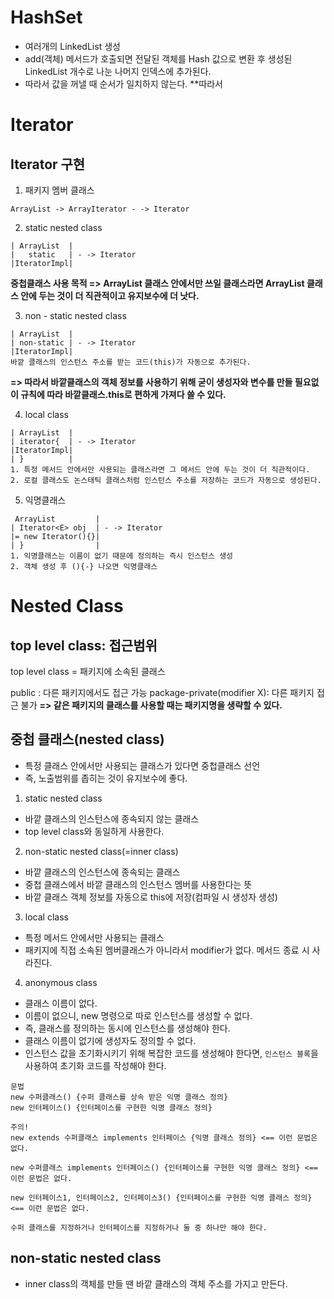 # HashSet 
- 여러개의 LinkedList 생성
- add(객체) 메서드가 호출되면 전달된 객체를 Hash 값으로 변환 후 생성된 LinkedList 개수로 나눈 나머지 인덱스에 추가된다.
- 따라서 값을 꺼낼 때 순서가 일치하지 않는다.
**따라서

# Iterator

## Iterator 구현
1. 패키지 멤버 클래스
```
ArrayList -> ArrayIterator - -> Iterator
```

2. static nested class
```
| ArrayList  |
|   static   | - -> Iterator
|IteratorImpl|
```

**중첩클래스 사용 목적 => ArrayList 클래스 안에서만 쓰일 클래스라면 ArrayList 클래스 안에 두는 것이 더 직관적이고 유지보수에 더 낫다.**

3. non - static nested class
```
| ArrayList  |
| non-static | - -> Iterator
|IteratorImpl|
바깥 클래스의 인스턴스 주소를 받는 코드(this)가 자동으로 추가된다. 
```
**=> 따라서 바깥클래스의 객체 정보를 사용하기 위해 굳이 생성자와 변수를 만들 필요없이 규칙에 따라 바깥클래스.this로 편하게 가져다 쓸 수 있다.**

4. local class
```
| ArrayList  |
| iterator{  | - -> Iterator
|IteratorImpl|
| }          |
1. 특정 메서드 안에서만 사용되는 클래스라면 그 메서드 안에 두는 것이 더 직관적이다. 
2. 로컬 클래스도 논스태틱 클래스처럼 인스턴스 주소를 저장하는 코드가 자동으로 생성된다.
```

5. 익명클래스
```
 ArrayList         |
| Iterator<E> obj  | - -> Iterator
|= new Iterator(){}|
| }                |
1. 익명클래스는 이름이 없기 때문에 정의하는 즉시 인스턴스 생성
2. 객체 생성 후 (){-} 나오면 익명클래스
```

# Nested Class

## top level class: 접근범위
top level class = 패키지에 소속된 클래스

public : 다른 패키지에서도 접근 가능
package-private(modifier X): 다른 패키지 접근 불가
**=> 같은 패키지의 클래스를 사용할 때는 패키지명을 생략할 수 있다.**

## 중첩 클래스(nested class)
- 특정 클래스 안에서만 사용되는 클래스가 있다면 중첩클래스 선언
- 즉, 노출범위를 좁히는 것이 유지보수에 좋다.

1) static nested class
- 바깥 클래스의 인스턴스에 종속되지 않는 클래스
- top level class와 동일하게 사용한다.

2) non-static nested class(=inner class)
- 바깥 클래스의 인스턴스에 종속되는 클래스
- 중첩 클래스에서 바깥 클래스의 인스턴스 멤버를 사용한다는 뜻
- 바깥 클래스 객체 정보를 자동으로 this에 저장(컴파일 시 생성자 생성)

3) local class
- 특정 메서드 안에서만 사용되는 클래스
- 패키지에 직접 소속된 멤버클래스가 아니라서 modifier가 없다. 메서드 종료 시 사라진다.

4) anonymous class
- 클래스 이름이 없다.
- 이름이 없으니, new 명령으로 따로 인스턴스를 생성할 수 없다. 
- 즉, 클래스를 정의하는 동시에 인스턴스를 생성해야 한다.
- 클래스 이름이 없기에 생성자도 정의할 수 없다.
- 인스턴스 값을 초기화시키기 위해 복잡한 코드를 생성해야 한다면, `인스턴스 블록`을 사용하여 초기화 코드를 작성해야 한다.
```
문법
new 수퍼클래스() {수퍼 클래스를 상속 받은 익명 클래스 정의}
new 인터페이스() {인터페이스를 구현한 익명 클래스 정의}

주의!
new extends 수퍼클래스 implements 인터페이스 {익명 클래스 정의} <== 이런 문법은 없다.

new 수퍼클래스 implements 인터페이스() {인터페이스를 구현한 익명 클래스 정의} <== 이런 문법은 없다.

new 인터페이스1, 인터페이스2, 인터페이스3() {인터페이스를 구현한 익명 클래스 정의} <== 이런 문법은 없다.

수퍼 클래스를 지정하거나 인터페이스를 지정하거나 둘 중 하나만 해야 한다.
```

## non-static nested class
- inner class의 객체를 만들 땐 바깥 클래스의 객체 주소를 가지고 만든다.

